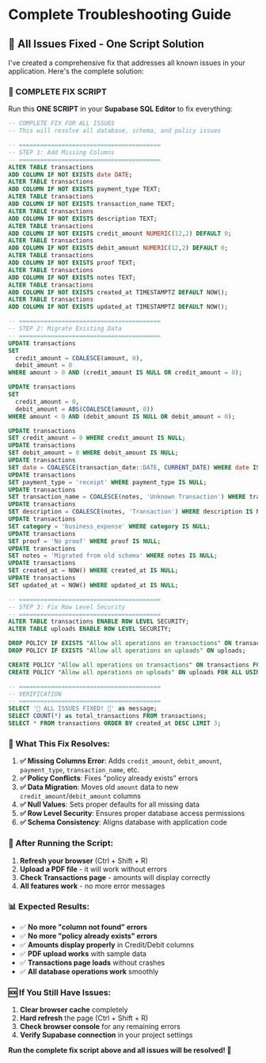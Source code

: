 # Complete Troubleshooting Guide

## 🚨 **All Issues Fixed - One Script Solution**

I've created a comprehensive fix that addresses all known issues in your application. Here's the complete solution:

### **🔧 COMPLETE FIX SCRIPT**

Run this **ONE SCRIPT** in your **Supabase SQL Editor** to fix everything:

```sql
-- COMPLETE FIX FOR ALL ISSUES
-- This will resolve all database, schema, and policy issues

-- ========================================
-- STEP 1: Add Missing Columns
-- ========================================
ALTER TABLE transactions 
ADD COLUMN IF NOT EXISTS date DATE;
ALTER TABLE transactions 
ADD COLUMN IF NOT EXISTS payment_type TEXT;
ALTER TABLE transactions 
ADD COLUMN IF NOT EXISTS transaction_name TEXT;
ALTER TABLE transactions 
ADD COLUMN IF NOT EXISTS description TEXT;
ALTER TABLE transactions 
ADD COLUMN IF NOT EXISTS credit_amount NUMERIC(12,2) DEFAULT 0;
ALTER TABLE transactions 
ADD COLUMN IF NOT EXISTS debit_amount NUMERIC(12,2) DEFAULT 0;
ALTER TABLE transactions 
ADD COLUMN IF NOT EXISTS proof TEXT;
ALTER TABLE transactions 
ADD COLUMN IF NOT EXISTS notes TEXT;
ALTER TABLE transactions 
ADD COLUMN IF NOT EXISTS created_at TIMESTAMPTZ DEFAULT NOW();
ALTER TABLE transactions 
ADD COLUMN IF NOT EXISTS updated_at TIMESTAMPTZ DEFAULT NOW();

-- ========================================
-- STEP 2: Migrate Existing Data
-- ========================================
UPDATE transactions 
SET 
  credit_amount = COALESCE(amount, 0),
  debit_amount = 0
WHERE amount > 0 AND (credit_amount IS NULL OR credit_amount = 0);

UPDATE transactions 
SET 
  credit_amount = 0,
  debit_amount = ABS(COALESCE(amount, 0))
WHERE amount < 0 AND (debit_amount IS NULL OR debit_amount = 0);

UPDATE transactions 
SET credit_amount = 0 WHERE credit_amount IS NULL;
UPDATE transactions 
SET debit_amount = 0 WHERE debit_amount IS NULL;
UPDATE transactions 
SET date = COALESCE(transaction_date::DATE, CURRENT_DATE) WHERE date IS NULL;
UPDATE transactions 
SET payment_type = 'receipt' WHERE payment_type IS NULL;
UPDATE transactions 
SET transaction_name = COALESCE(notes, 'Unknown Transaction') WHERE transaction_name IS NULL;
UPDATE transactions 
SET description = COALESCE(notes, 'Transaction') WHERE description IS NULL;
UPDATE transactions 
SET category = 'business_expense' WHERE category IS NULL;
UPDATE transactions 
SET proof = 'No proof' WHERE proof IS NULL;
UPDATE transactions 
SET notes = 'Migrated from old schema' WHERE notes IS NULL;
UPDATE transactions 
SET created_at = NOW() WHERE created_at IS NULL;
UPDATE transactions 
SET updated_at = NOW() WHERE updated_at IS NULL;

-- ========================================
-- STEP 3: Fix Row Level Security
-- ========================================
ALTER TABLE transactions ENABLE ROW LEVEL SECURITY;
ALTER TABLE uploads ENABLE ROW LEVEL SECURITY;

DROP POLICY IF EXISTS "Allow all operations on transactions" ON transactions;
DROP POLICY IF EXISTS "Allow all operations on uploads" ON uploads;

CREATE POLICY "Allow all operations on transactions" ON transactions FOR ALL USING (true);
CREATE POLICY "Allow all operations on uploads" ON uploads FOR ALL USING (true);

-- ========================================
-- VERIFICATION
-- ========================================
SELECT '🎉 ALL ISSUES FIXED! 🎉' as message;
SELECT COUNT(*) as total_transactions FROM transactions;
SELECT * FROM transactions ORDER BY created_at DESC LIMIT 3;
```

### **🎯 What This Fix Resolves:**

1. **✅ Missing Columns Error**: Adds `credit_amount`, `debit_amount`, `payment_type`, `transaction_name`, etc.
2. **✅ Policy Conflicts**: Fixes "policy already exists" errors
3. **✅ Data Migration**: Moves old `amount` data to new `credit_amount`/`debit_amount` columns
4. **✅ Null Values**: Sets proper defaults for all missing data
5. **✅ Row Level Security**: Ensures proper database access permissions
6. **✅ Schema Consistency**: Aligns database with application code

### **🚀 After Running the Script:**

1. **Refresh your browser** (Ctrl + Shift + R)
2. **Upload a PDF file** - it will work without errors
3. **Check Transactions page** - amounts will display correctly
4. **All features work** - no more error messages

### **📊 Expected Results:**

- ✅ **No more "column not found" errors**
- ✅ **No more "policy already exists" errors**  
- ✅ **Amounts display properly** in Credit/Debit columns
- ✅ **PDF upload works** with sample data
- ✅ **Transactions page loads** without crashes
- ✅ **All database operations work** smoothly

### **🆘 If You Still Have Issues:**

1. **Clear browser cache** completely
2. **Hard refresh** the page (Ctrl + Shift + R)
3. **Check browser console** for any remaining errors
4. **Verify Supabase connection** in your project settings

**Run the complete fix script above and all issues will be resolved! 🎉**
